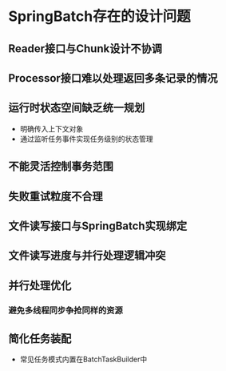 # SpringBatch存在的设计问题


## Reader接口与Chunk设计不协调

## Processor接口难以处理返回多条记录的情况

## 运行时状态空间缺乏统一规划

* 明确传入上下文对象
* 通过监听任务事件实现任务级别的状态管理

## 不能灵活控制事务范围

## 失败重试粒度不合理

## 文件读写接口与SpringBatch实现绑定

## 文件读写进度与并行处理逻辑冲突

## 并行处理优化

### 避免多线程同步争抢同样的资源


## 简化任务装配

* 常见任务模式内置在BatchTaskBuilder中

